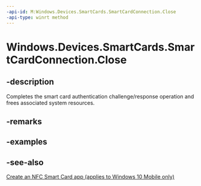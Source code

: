 ```yaml
---
-api-id: M:Windows.Devices.SmartCards.SmartCardConnection.Close
-api-type: winrt method
---
```


<!-- Method syntax
public void Close()
-->

# Windows.Devices.SmartCards.SmartCardConnection.Close

## -description
Completes the smart card authentication challenge/response operation and frees associated system resources.

## -remarks

## -examples

## -see-also
[Create an NFC Smart Card app (applies to Windows 10 Mobile only)](/windows/uwp/devices-sensors/host-card-emulation)
